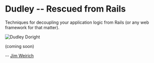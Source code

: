 Dudley -- Rescued from Rails
============================

Techniques for decoupling your application logic from Rails (or any
web framework for that matter).

![Dudley Doright](http://onestepback.org/images/dudley.jpg)

(coming soon)

-- [Jim Weirich](mailto:jim@neo.com)
